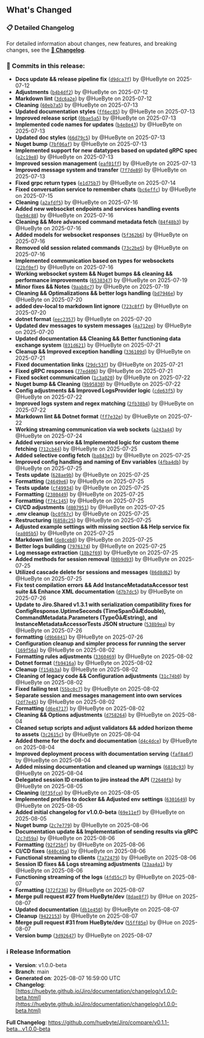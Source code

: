 ## What's Changed

### 📋 Detailed Changelog

For detailed information about changes, new features, and breaking changes, see the [**📖 Changelog**](https://huebyte.github.io/Jiro/documentation/changelog/v1.0.0-beta.html).

### 🔄 Commits in this release:

- **Docs update && release pipeline fix** ([`d9dca7f`](https://github.com/huebyte/Jiro/commit/d9dca7f)) by @HueByte on 2025-07-12
- **Adjustments** ([`b4b4df2`](https://github.com/huebyte/Jiro/commit/b4b4df2)) by @HueByte on 2025-07-12
- **Markdown lint** ([`3dc6a2e`](https://github.com/huebyte/Jiro/commit/3dc6a2e)) by @HueByte on 2025-07-12
- **Cleaning** ([`60eb7a5`](https://github.com/huebyte/Jiro/commit/60eb7a5)) by @HueByte on 2025-07-13
- **Updated documentation styles** ([`ff6ec85`](https://github.com/huebyte/Jiro/commit/ff6ec85)) by @HueByte on 2025-07-13
- **Improved release script** ([`0bae5a5`](https://github.com/huebyte/Jiro/commit/0bae5a5)) by @HueByte on 2025-07-13
- **Implemented code names for updates** ([`b4e8e43`](https://github.com/huebyte/Jiro/commit/b4e8e43)) by @HueByte on 2025-07-13
- **Updated doc styles** ([`66d79c5`](https://github.com/huebyte/Jiro/commit/66d79c5)) by @HueByte on 2025-07-13
- **Nuget bump** ([`7bf06af`](https://github.com/huebyte/Jiro/commit/7bf06af)) by @HueByte on 2025-07-13
- **Implemented support for new datatypes based on updated gRPC spec** ([`e2c19e8`](https://github.com/huebyte/Jiro/commit/e2c19e8)) by @HueByte on 2025-07-13
- **Improved session management** ([`eaf01ff`](https://github.com/huebyte/Jiro/commit/eaf01ff)) by @HueByte on 2025-07-13
- **Improved message system and transfer** ([`7f7de89`](https://github.com/huebyte/Jiro/commit/7f7de89)) by @HueByte on 2025-07-13
- **Fixed grpc return types** ([`e1d75b7`](https://github.com/huebyte/Jiro/commit/e1d75b7)) by @HueByte on 2025-07-14
- **Fixed conversation service to remember chats** ([`bc6effc`](https://github.com/huebyte/Jiro/commit/bc6effc)) by @HueByte on 2025-07-15
- **Cleaning** ([`a2afdf5`](https://github.com/huebyte/Jiro/commit/a2afdf5)) by @HueByte on 2025-07-16
- **Added new websocket endpoints and services handling events** ([`be94c88`](https://github.com/huebyte/Jiro/commit/be94c88)) by @HueByte on 2025-07-16
- **Cleaning && More advanced command metadata fetch** ([`84f48b3`](https://github.com/huebyte/Jiro/commit/84f48b3)) by @HueByte on 2025-07-16
- **Added models for websocket responses** ([`5f362b6`](https://github.com/huebyte/Jiro/commit/5f362b6)) by @HueByte on 2025-07-16
- **Removed old session related commands** ([`73c2be5`](https://github.com/huebyte/Jiro/commit/73c2be5)) by @HueByte on 2025-07-16
- **Implemented communication based on types for websockets** ([`22bf0ef`](https://github.com/huebyte/Jiro/commit/22bf0ef)) by @HueByte on 2025-07-16
- **Working websocket system && Nuget bumps && cleaning && performance improvements** ([`6538347`](https://github.com/huebyte/Jiro/commit/6538347)) by @HueByte on 2025-07-19
- **Minor fixes && Notes** ([`9aab8c7`](https://github.com/huebyte/Jiro/commit/9aab8c7)) by @HueByte on 2025-07-19
- **Cleaning && Optimalizations && better logs handling** ([`bd7946e`](https://github.com/huebyte/Jiro/commit/bd7946e)) by @HueByte on 2025-07-20
- **added dev-local to markdown lint ignore** ([`723c8ff`](https://github.com/huebyte/Jiro/commit/723c8ff)) by @HueByte on 2025-07-20
- **dotnet format** ([`eec2357`](https://github.com/huebyte/Jiro/commit/eec2357)) by @HueByte on 2025-07-20
- **Updated dev messages to system messages** ([`4a712ee`](https://github.com/huebyte/Jiro/commit/4a712ee)) by @HueByte on 2025-07-20
- **Updated documentation && Cleaning && Better functioning data exchange system** ([`031d621`](https://github.com/huebyte/Jiro/commit/031d621)) by @HueByte on 2025-07-21
- **Cleanup && Improved exception handling** ([`336109d`](https://github.com/huebyte/Jiro/commit/336109d)) by @HueByte on 2025-07-21
- **Fixed documentation links** ([`29dc53f`](https://github.com/huebyte/Jiro/commit/29dc53f)) by @HueByte on 2025-07-21
- **Fixed gRPC responses** ([`77ed406`](https://github.com/huebyte/Jiro/commit/77ed406)) by @HueByte on 2025-07-21
- **Fixed socket communication** ([`1c3a020`](https://github.com/huebyte/Jiro/commit/1c3a020)) by @HueByte on 2025-07-22
- **Nuget bump && Cleaning** ([`9b95830`](https://github.com/huebyte/Jiro/commit/9b95830)) by @HueByte on 2025-07-22
- **Config adjustments && Improved LogsProvider logic** ([`cde63f5`](https://github.com/huebyte/Jiro/commit/cde63f5)) by @HueByte on 2025-07-22
- **Improved logs system and regex matching** ([`2fb38b4`](https://github.com/huebyte/Jiro/commit/2fb38b4)) by @HueByte on 2025-07-22
- **Markdown lint && Dotnet format** ([`ff7e32e`](https://github.com/huebyte/Jiro/commit/ff7e32e)) by @HueByte on 2025-07-22
- **Working streaming communication via web sockets** ([`a243a44`](https://github.com/huebyte/Jiro/commit/a243a44)) by @HueByte on 2025-07-24
- **Added version service && Implemented logic for custom theme fetching** ([`712cb44`](https://github.com/huebyte/Jiro/commit/712cb44)) by @HueByte on 2025-07-25
- **Added selective config fetch** ([`ba843e3`](https://github.com/huebyte/Jiro/commit/ba843e3)) by @HueByte on 2025-07-25
- **Improved config handling and naming of Env variables** ([`4fba4db`](https://github.com/huebyte/Jiro/commit/4fba4db)) by @HueByte on 2025-07-25
- **Tests update** ([`628ae9b`](https://github.com/huebyte/Jiro/commit/628ae9b)) by @HueByte on 2025-07-25
- **Formatting** ([`24649e6`](https://github.com/huebyte/Jiro/commit/24649e6)) by @HueByte on 2025-07-25
- **Tests update** ([`cf49934`](https://github.com/huebyte/Jiro/commit/cf49934)) by @HueByte on 2025-07-25
- **Formatting** ([`2380449`](https://github.com/huebyte/Jiro/commit/2380449)) by @HueByte on 2025-07-25
- **Formatting** ([`f74c145`](https://github.com/huebyte/Jiro/commit/f74c145)) by @HueByte on 2025-07-25
- **CI/CD adjustments** ([`d807951`](https://github.com/huebyte/Jiro/commit/d807951)) by @HueByte on 2025-07-25
- **.env cleanup** ([`bc0f67c`](https://github.com/huebyte/Jiro/commit/bc0f67c)) by @HueByte on 2025-07-25
- **Restructuring** ([`6858c25`](https://github.com/huebyte/Jiro/commit/6858c25)) by @HueByte on 2025-07-25
- **Adjusted example settings with missing section && Help service fix** ([`ea805b5`](https://github.com/huebyte/Jiro/commit/ea805b5)) by @HueByte on 2025-07-25
- **Markdown lint** ([`de8ceb8`](https://github.com/huebyte/Jiro/commit/de8ceb8)) by @HueByte on 2025-07-25
- **Better logs building** ([`7976174`](https://github.com/huebyte/Jiro/commit/7976174)) by @HueByte on 2025-07-25
- **Log message extraction** ([`18b2f69`](https://github.com/huebyte/Jiro/commit/18b2f69)) by @HueByte on 2025-07-25
- **Added methods for session removal** ([`00b9d93`](https://github.com/huebyte/Jiro/commit/00b9d93)) by @HueByte on 2025-07-25
- **Utilized cascade delete for sessions and messages** ([`86d8d62`](https://github.com/huebyte/Jiro/commit/86d8d62)) by @HueByte on 2025-07-25
- **Fix test compilation errors && Add InstanceMetadataAccessor test suite && Enhance XML documentation** ([`d7b7dc5`](https://github.com/huebyte/Jiro/commit/d7b7dc5)) by @HueByte on 2025-07-26
- **Update to Jiro.Shared v1.3.1 with serialization compatibility fixes for ConfigResponse.UptimeSeconds (TimeSpanÔåÆdouble), CommandMetadata.Parameters (TypeÔåÆstring), and   InstanceMetadataAccessorTests JSON structure** ([`538b9ea`](https://github.com/huebyte/Jiro/commit/538b9ea)) by @HueByte on 2025-07-26
- **formatting** ([`d9b6841`](https://github.com/huebyte/Jiro/commit/d9b6841)) by @HueByte on 2025-07-26
- **Configuration cleanup and simpler process for running the server** ([`169f56a`](https://github.com/huebyte/Jiro/commit/169f56a)) by @HueByte on 2025-08-02
- **Formatting rules adjustments** ([`3360469`](https://github.com/huebyte/Jiro/commit/3360469)) by @HueByte on 2025-08-02
- **Dotnet format** ([`fb9416a`](https://github.com/huebyte/Jiro/commit/fb9416a)) by @HueByte on 2025-08-02
- **Cleanup** ([`f154b3a`](https://github.com/huebyte/Jiro/commit/f154b3a)) by @HueByte on 2025-08-02
- **Cleaning of legacy code && Configuration adjustments** ([`31c74b0`](https://github.com/huebyte/Jiro/commit/31c74b0)) by @HueByte on 2025-08-02
- **Fixed failing test** ([`55bc0c7`](https://github.com/huebyte/Jiro/commit/55bc0c7)) by @HueByte on 2025-08-02
- **Separate session and messages management into own services** ([`2df7e45`](https://github.com/huebyte/Jiro/commit/2df7e45)) by @HueByte on 2025-08-02
- **Formatting** ([`d6e4717`](https://github.com/huebyte/Jiro/commit/d6e4717)) by @HueByte on 2025-08-02
- **Cleaning && Options adjustments** ([`d758264`](https://github.com/huebyte/Jiro/commit/d758264)) by @HueByte on 2025-08-04
- **Cleaned setup scripts and adjust validators && added horizon theme to assets** ([`3c2615c`](https://github.com/huebyte/Jiro/commit/3c2615c)) by @HueByte on 2025-08-04
- **Added theme for the docfx and documentation** ([`d4c4dce`](https://github.com/huebyte/Jiro/commit/d4c4dce)) by @HueByte on 2025-08-04
- **Improved deployment process with documentation serving** ([`faf8a6f`](https://github.com/huebyte/Jiro/commit/faf8a6f)) by @HueByte on 2025-08-04
- **Added missing documentation and cleaned up warnings** ([`6810c93`](https://github.com/huebyte/Jiro/commit/6810c93)) by @HueByte on 2025-08-04
- **Delegated session ID creation to jiro instead the API** ([`72640fb`](https://github.com/huebyte/Jiro/commit/72640fb)) by @HueByte on 2025-08-05
- **Cleaning** ([`0f35fce`](https://github.com/huebyte/Jiro/commit/0f35fce)) by @HueByte on 2025-08-05
- **Implemented profiles to docker && Adjusted env settings** ([`6301649`](https://github.com/huebyte/Jiro/commit/6301649)) by @HueByte on 2025-08-05
- **Added initial changelog for v1.0.0-beta** ([`69e11ef`](https://github.com/huebyte/Jiro/commit/69e11ef)) by @HueByte on 2025-08-05
- **Nuget bump** ([`2c7e779`](https://github.com/huebyte/Jiro/commit/2c7e779)) by @HueByte on 2025-08-06
- **Documentation update && Implementation of sending results via gRPC** ([`2c7d59a`](https://github.com/huebyte/Jiro/commit/2c7d59a)) by @HueByte on 2025-08-06
- **Formatting** ([`92f25bf`](https://github.com/huebyte/Jiro/commit/92f25bf)) by @HueByte on 2025-08-06
- **CI/CD fixes** ([`440c45a`](https://github.com/huebyte/Jiro/commit/440c45a)) by @HueByte on 2025-08-06
- **Functional streaming to clients** ([`7a72479`](https://github.com/huebyte/Jiro/commit/7a72479)) by @HueByte on 2025-08-06
- **Session ID fixes && Logs streaming adjustments** ([`33aa4a1`](https://github.com/huebyte/Jiro/commit/33aa4a1)) by @HueByte on 2025-08-06
- **Functioning streaming of the logs** ([`4fd55c7`](https://github.com/huebyte/Jiro/commit/4fd55c7)) by @HueByte on 2025-08-07
- **Formatting** ([`372f236`](https://github.com/huebyte/Jiro/commit/372f236)) by @HueByte on 2025-08-07
- **Merge pull request #27 from HueByte/dev** ([`8dae8f7`](https://github.com/huebyte/Jiro/commit/8dae8f7)) by @Hue on 2025-08-07
- **Updated documentation** ([`db1e450`](https://github.com/huebyte/Jiro/commit/db1e450)) by @HueByte on 2025-08-07
- **Cleanup** ([`9422153`](https://github.com/huebyte/Jiro/commit/9422153)) by @HueByte on 2025-08-07
- **Merge pull request #31 from HueByte/dev** ([`55ff85e`](https://github.com/huebyte/Jiro/commit/55ff85e)) by @Hue on 2025-08-07
- **Version bump** ([`3d92647`](https://github.com/huebyte/Jiro/commit/3d92647)) by @HueByte on 2025-08-07

### ℹ️ Release Information

- **Version**: v1.0.0-beta
- **Branch**: main  
- **Generated on**: 2025-08-07 16:59:00 UTC
- **Changelog**: [https://huebyte.github.io/Jiro/documentation/changelog/v1.0.0-beta.html](https://huebyte.github.io/Jiro/documentation/changelog/v1.0.0-beta.html)

**Full Changelog**: <https://github.com/huebyte/Jiro/compare/v0.1.1-beta...v1.0.0-beta>
